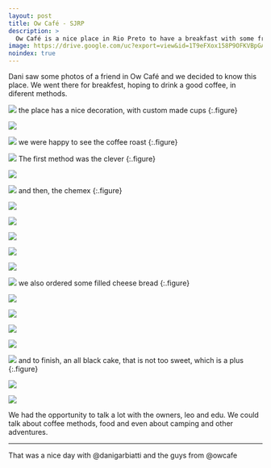 ```yaml
---
layout: post
title: Ow Café - SJRP
description: >
  Ow Café is a nice place in Rio Preto to have a breakfast with some friends and drink a good coffee
image: https://drive.google.com/uc?export=view&id=1T9eFXox158P9OFKVBpGA1simokUMn_x6
noindex: true
---
```


Dani saw some photos of a friend in Ow Café and we decided to know this place. We went there for breakfest, hoping to drink a good coffee, in diferent methods.

![](https://drive.google.com/uc?export=view&id=1GSNDatRI-akXAU4MxAEFv6dUdmeCLcli)
the place has a nice decoration, with custom made cups
{:.figure}

![](https://drive.google.com/uc?export=view&id=1yc6a9Fc4FZGa1v7eQiQOCQuRwms9DZOt)

![](https://drive.google.com/uc?export=view&id=1bcWWDDRax67rAiZv4GK-7YPBMTj7Zaxh)
we were happy to see the coffee roast 
{:.figure}

![](https://drive.google.com/uc?export=view&id=1SgyachGRA3_Ep96sg01bRVNU02An5nzt)
The first method was the clever
{:.figure}

![](https://drive.google.com/uc?export=view&id=1L_5BxGuk7vZA2cfo-2YNfX_Tfd-srGUV)

![](https://drive.google.com/uc?export=view&id=1e-Ej7220FQL1i1rPpzsoj0rjgasuVslb)
and then, the chemex
{:.figure}

![](https://drive.google.com/uc?export=view&id=1GF5U5z6mSF8TmKD-8nLhtsbYlkKnM-RT)

![](https://drive.google.com/uc?export=view&id=1zkXP3XuaHp_cQtfIvE_y2BAwpoIs-zBu)

![](https://drive.google.com/uc?export=view&id=1dPfVi38aaPWmWYuJ6HKiLHnW4sQIh43D)

![](https://drive.google.com/uc?export=view&id=1kqTeU0B9cq864HaahUcLT_2aVutijSl-)

![](https://drive.google.com/uc?export=view&id=1wU9vzdtF8AflFxrDhDLfo06sQP9CdKje)

![](https://drive.google.com/uc?export=view&id=1DQa4PFiyoWzAPZ1h7WC7OyK4C0QbBYqM)
we also ordered some filled cheese bread
{:.figure}

![](https://drive.google.com/uc?export=view&id=1SzVdslWWFdmyblMV1s9dOFn9PpQgRWVX)

![](https://drive.google.com/uc?export=view&id=1_Ve-JCrcazI-th5jCcICxCsd4XJ7KtKi)

![](https://drive.google.com/uc?export=view&id=1Dr-VCxtLQnOoeJb5eg15FpB8_htL51Kq)

![](https://drive.google.com/uc?export=view&id=1b0JeKWHIuIYWW3wTtIF0kKUahU8-XcuR)

![](https://drive.google.com/uc?export=view&id=1Ymn_ipVxCNkef72xGsVtAaqTU6a2MN4T)
and to finish, an all black cake, that is not too sweet, which is a plus
{:.figure}

![](https://drive.google.com/uc?export=view&id=1Rra81yi6BY9KZrKm_II4F-1Qw8CgSRVk)

![](https://drive.google.com/uc?export=view&id=1FeOxFwS99BSjP6mm3jX5wTgn2rEEMcni)

We had the opportunity to talk a lot with the owners, leo and edu. We could talk about coffee methods, food and even about camping and other adventures.

* * * 

That was a nice day with @danigarbiatti and the guys from @owcafe

